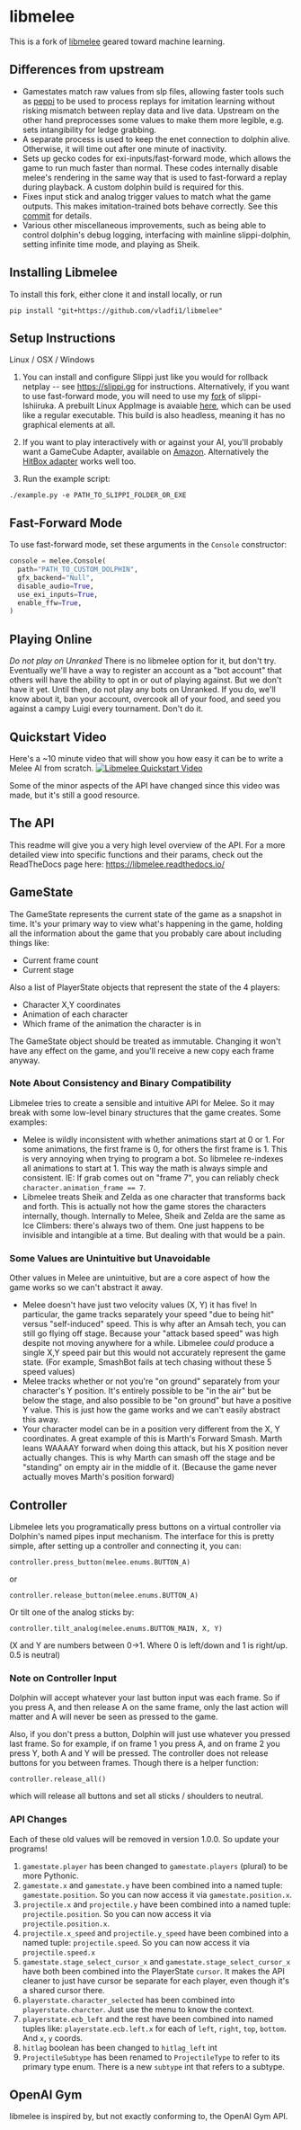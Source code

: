 # libmelee
This is a fork of [libmelee](https://github.com/altf4/libmelee) geared toward machine learning.

## Differences from upstream

* Gamestates match raw values from slp files, allowing faster tools such as [peppi](https://github.com/hohav/peppi) to be used to process replays for imitation learning without risking mismatch between replay data and live data. Upstream on the other hand preprocesses some values to make them more legible, e.g. sets intangibility for ledge grabbing.
* A separate process is used to keep the enet connection to dolphin alive. Otherwise, it will time out after one minute of inactivity.
* Sets up gecko codes for exi-inputs/fast-forward mode, which allows the game to run much faster than normal. These codes internally disable melee's rendering in the same way that is used to fast-forward a replay during playback. A custom dolphin build is required for this.
* Fixes input stick and analog trigger values to match what the game outputs. This makes imitation-trained bots behave correctly. See this [commit](https://github.com/vladfi1/libmelee/commit/06d5709fae0c5111932408f54ae88f386502e3f2) for details.
* Various other miscellaneous improvements, such as being able to control dolphin's debug logging, interfacing with mainline slippi-dolphin, setting infinite time mode, and playing as Sheik.

## Installing Libmelee
To install this fork, either clone it and install locally, or run

```
pip install "git+https://github.com/vladfi1/libmelee"
```

## Setup Instructions

Linux / OSX / Windows

1. You can install and configure Slippi just like you would for rollback netplay -- see https://slippi.gg for instructions. Alternatively, if you want to use fast-forward mode, you will need to use my [fork](https://github.com/vladfi1/slippi-Ishiiruka/tree/exi-ai-rebase) of slippi-Ishiiruka. A prebuilt Linux AppImage is avaiable [here](https://github.com/vladfi1/slippi-Ishiiruka/releases/download/exi-ai-0.1.0/Slippi_Online-x86_64-ExiAI.AppImage), which can be used like a regular executable. This build is also headless, meaning it has no graphical elements at all.

2. If you want to play interactively with or against your AI, you'll probably want a GameCube Adapter, available on [Amazon](https://www.amazon.com/Super-Smash-GameCube-Adapter-Wii-U/dp/B00L3LQ1FI). Alternatively the [HitBox adapter](https://www.hitboxarcade.com/products/gamecube-controller-adapter) works well too.

3. Run the example script:

```
./example.py -e PATH_TO_SLIPPI_FOLDER_OR_EXE
```

## Fast-Forward Mode

To use fast-forward mode, set these arguments in the `Console` constructor:

```python
console = melee.Console(
  path="PATH_TO_CUSTOM_DOLPHIN",
  gfx_backend="Null",
  disable_audio=True,
  use_exi_inputs=True,
  enable_ffw=True,
)
```

## Playing Online

*Do not play on Unranked* There is no libmelee option for it, but don't try. Eventually we'll have a way to register an account as a "bot account" that others will have the ability to opt in or out of playing against. But we don't have it yet. Until then, do not play any bots on Unranked. If you do, we'll know about it, ban your account, overcook all of your food, and seed you against a campy Luigi every tournament. Don't do it.

## Quickstart Video

Here's a ~10 minute video that will show you how easy it can be to write a Melee AI from scratch.
[![Libmelee Quickstart Video](https://img.youtube.com/vi/1R723AS1P-0/hqdefault.jpg)](https://www.youtube.com/watch?v=1R723AS1P-0)

Some of the minor aspects of the API have changed since this video was made, but it's still a good resource.

## The API

This readme will give you a very high level overview of the API. For a more detailed view into specific functions and their params, check out the ReadTheDocs page here: https://libmelee.readthedocs.io/

## GameState
The GameState represents the current state of the game as a snapshot in time. It's your primary way to view what's happening in the game, holding all the information about the game that you probably care about including things like:
- Current frame count
- Current stage

Also a list of PlayerState objects that represent the state of the 4 players:
- Character X,Y coordinates
- Animation of each character
- Which frame of the animation the character is in

The GameState object should be treated as immutable. Changing it won't have any effect on the game, and you'll receive a new copy each frame anyway.

### Note About Consistency and Binary Compatibility
Libmelee tries to create a sensible and intuitive API for Melee. So it may break with some low-level binary structures that the game creates. Some examples:
- Melee is wildly inconsistent with whether animations start at 0 or 1. For some animations, the first frame is 0, for others the first frame is 1. This is very annoying when trying to program a bot. So libmelee re-indexes all animations to start at 1. This way the math is always simple and consistent. IE: If grab comes out on "frame 7", you can reliably check `character.animation_frame == 7`.
- Libmelee treats Sheik and Zelda as one character that transforms back and forth. This is actually not how the game stores the characters internally, though. Internally to Melee, Sheik and Zelda are the same as Ice Climbers: there's always two of them. One just happens to be invisible and intangible at a time. But dealing with that would be a pain.

### Some Values are Unintuitive but Unavoidable
Other values in Melee are unintuitive, but are a core aspect of how the game works so we can't abstract it away.
- Melee doesn't have just two velocity values (X, Y) it has five! In particular, the game tracks separately your speed "due to being hit" versus "self-induced" speed. This is why after an Amsah tech, you can still go flying off stage. Because your "attack based speed" was high despite not moving anywhere for a while. Libmelee *could* produce a single X,Y speed pair but this would not accurately represent the game state. (For example, SmashBot fails at tech chasing without these 5 speed values)
- Melee tracks whether or not you're "on ground" separately from your character's Y position. It's entirely possible to be "in the air" but be below the stage, and also possible to be "on ground" but have a positive Y value. This is just how the game works and we can't easily abstract this away.
- Your character model can be in a position very different from the X, Y coordinates. A great example of this is Marth's Forward Smash. Marth leans WAAAAY forward when doing this attack, but his X position never actually changes. This is why Marth can smash off the stage and be "standing" on empty air in the middle of it. (Because the game never actually moves Marth's position forward)

## Controller
Libmelee lets you programatically press buttons on a virtual controller via Dolphin's named pipes input mechanism. The interface for this is pretty simple, after setting up a controller and connecting it, you can:

`controller.press_button(melee.enums.BUTTON_A)`

or

`controller.release_button(melee.enums.BUTTON_A)`

Or tilt one of the analog sticks by:

`controller.tilt_analog(melee.enums.BUTTON_MAIN, X, Y)`

(X and Y are numbers between 0->1. Where 0 is left/down and 1 is right/up. 0.5 is neutral)

### Note on Controller Input
Dolphin will accept whatever your last button input was each frame. So if you press A, and then release A on the same frame, only the last action will matter and A will never be seen as pressed to the game.

Also, if you don't press a button, Dolphin will just use whatever you pressed last frame. So for example, if on frame 1 you press A, and on frame 2 you press Y, both A and Y will be pressed. The controller does not release buttons for you between frames. Though there is a helper function:

`controller.release_all()`

which will release all buttons and set all sticks / shoulders to neutral.

### API Changes
Each of these old values will be removed in version 1.0.0. So update your programs!
1. `gamestate.player` has been changed to `gamestate.players` (plural) to be more Pythonic.
2. `gamestate.x` and `gamestate.y` have been combined into a named tuple: `gamestate.position`. So you can now access it via `gamestate.position.x`.
3. `projectile.x` and `projectile.y` have been combined into a named tuple: `projectile.position`. So you can now access it via `projectile.position.x`.
4. `projectile.x_speed` and `projectile.y_speed` have been combined into a named tuple: `projectile.speed`. So you can now access it via `projectile.speed.x`
5. `gamestate.stage_select_cursor_x` and `gamestate.stage_select_cursor_x` have both been combined into the PlayerState `cursor`. It makes the API cleaner to just have cursor be separate for each player, even though it's a shared cursor there.
6. `playerstate.character_selected` has been combined into `playerstate.charcter`. Just use the menu to know the context.
7. `playerstate.ecb_left` and the rest have been combined into named tuples like: `playerstate.ecb.left.x` for each of `left`, `right`, `top`, `bottom`. And `x`, `y` coords.
8. `hitlag` boolean has been changed to `hitlag_left` int
9. `ProjectileSubtype` has been renamed to `ProjectileType` to refer to its primary type enum. There is a new `subtype` int that refers to a subtype.

## OpenAI Gym
libmelee is inspired by, but not exactly conforming to, the OpenAI Gym API.
